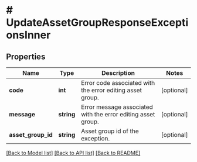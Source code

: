# # UpdateAssetGroupResponseExceptionsInner

## Properties

Name | Type | Description | Notes
------------ | ------------- | ------------- | -------------
**code** | **int** | Error code associated with the error editing asset group. | [optional]
**message** | **string** | Error message associated with the error editing asset group. | [optional]
**asset_group_id** | **string** | Asset group id of the exception. | [optional]

[[Back to Model list]](../../README.md#models) [[Back to API list]](../../README.md#endpoints) [[Back to README]](../../README.md)
